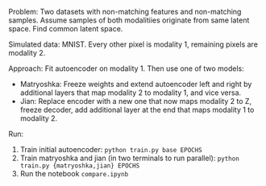 Problem: Two datasets with non-matching features and non-matching samples. 
Assume samples of both modalitiies originate from same latent space.
Find common latent space.

Simulated data: MNIST. Every other pixel is modality 1, remaining pixels are modality 2.

Approach: Fit autoencoder on modality 1. Then use one of two models:
- Matryoshka: Freeze weights and extend autoencoder left and right by additional layers that map modality 2 to modality 1, and vice versa.  
- Jian: Replace encoder with a new one that now maps modality 2 to Z, freeze decoder, add additional layer at the end that maps modality 1 to modality 2.

Run:
1. Train initial autoencoder: `python train.py base EPOCHS`
2. Train matryoshka and jian (in two terminals to run parallel): `python train.py {matryoshka,jian} EPOCHS` 
3. Run the notebook `compare.ipynb`

